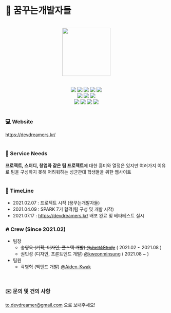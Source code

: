 # 🐳 꿈꾸는개발자들
<br/>
<div align="center">
  <img src="https://user-images.githubusercontent.com/48237469/126906540-8edb911c-586f-41e0-95da-6ffd21c624b0.png" width="150px">
</div>

<br/>
<br/>

<div align="center">
  <img src="https://img.shields.io/badge/HTML5-E34F26?style=flat-square&logo=HTML5&logoColor=white"/></a>
  <img src="https://img.shields.io/badge/Bootstrap-5.0.1-7952B3?style=flat-square&logo=Bootstrap&logoColor=7952B3"/></a>
  <img src="https://img.shields.io/badge/CSS3-1572B6?style=flat-square&logo=CSS3&logoColor=white"/></a>
  <img src="https://img.shields.io/badge/Javascript-orange?style=flat-square&logo=Javascript&logoColor=white"/></a>
  <img src="https://img.shields.io/badge/Figma-F24E1E?style=flat-square&logo=Figma&logoColor=white"/></a>
</div>
<div align="center">
  <img src="https://img.shields.io/badge/Django-3.2.5-092E20?style=flat-square&logo=Django&logoColor=092E20"/></a>
  <img src="https://img.shields.io/badge/Nginx-1.21.1-009639?style=flat-square&logo=Nginx&logoColor=009639"/></a>
  <img src="https://img.shields.io/badge/PostgreSQL-13.3-4169E1?style=flat-square&logo=PostgreSQL&logoColor=4169E1"/></a>
</div>
<div align="center">
  <img src="https://img.shields.io/badge/Docker-2496ED?style=flat-square&logo=Docker&logoColor=white"/></a>
  <img src="https://img.shields.io/badge/Portainer-13BEF9?style=flat-square&logo=Portainer&logoColor=white"/></a>
  <img src="https://img.shields.io/badge/AWS-232F3E?style=flat-square&logo=amazonAWS&logoColor=white"/></a>
  <img src="https://img.shields.io/badge/Google Analytics-E37400?style=flat-square&logo=GoogleAnalytics&logoColor=white"/></a>
</div>

<br/>

### 💻 Website
https://devdreamers.kr/
<br/>
<br/>

### 🚀 Service Needs
<strong>프로젝트, 스터디, 창업와 같은 팀 프로젝트</strong>에 대한 흥미와 열정은 있지만 여러가지 이유로 팀을 구성하지 못해 어려워하는 성균관대 학생들을 위한 웹사이트
<br/>
<br/>

### 📅 TimeLine
- 2021.02.07 : 프로젝트 시작 (꿈꾸는개발자들)
- 2021.04.09 : SPARK 7기 합격(팀 구성 및 개발 시작)
- 2021.07.17 : https://devdreamers.kr/ 배포 완료 및 베타테스트 실시

### 🔥 Crew (Since 2021.02)
- 팀장 
  - <strike>송영욱 (기획, 디자인, 풀스택 개발) [@Just4Study](https://github.com/Just4Study)</strike> ( 2021.02 ~ 2021.08 )
  - 권민성 (디자인, 프론트엔드 개발) [@kweonminsung](https://github.com/kweonminsung) ( 2021.08 ~ )
- 팀원
  - 곽병혁 (백엔드 개발) [@Aiden-Kwak](https://github.com/Aiden-Kwak)

<br/>

### ✉️ 문의 및 건의 사항
to.devdreamer@gmail.com 으로 보내주세요!
